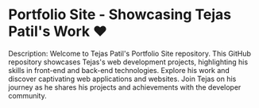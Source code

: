 # Portfolio Site - Showcasing Tejas Patil's Work ❤️

Description:
Welcome to Tejas Patil's Portfolio Site repository. This GitHub repository showcases Tejas's web development projects, highlighting his skills in front-end and back-end technologies. Explore his work and discover captivating web applications and websites. Join Tejas on his journey as he shares his projects and achievements with the developer community.

